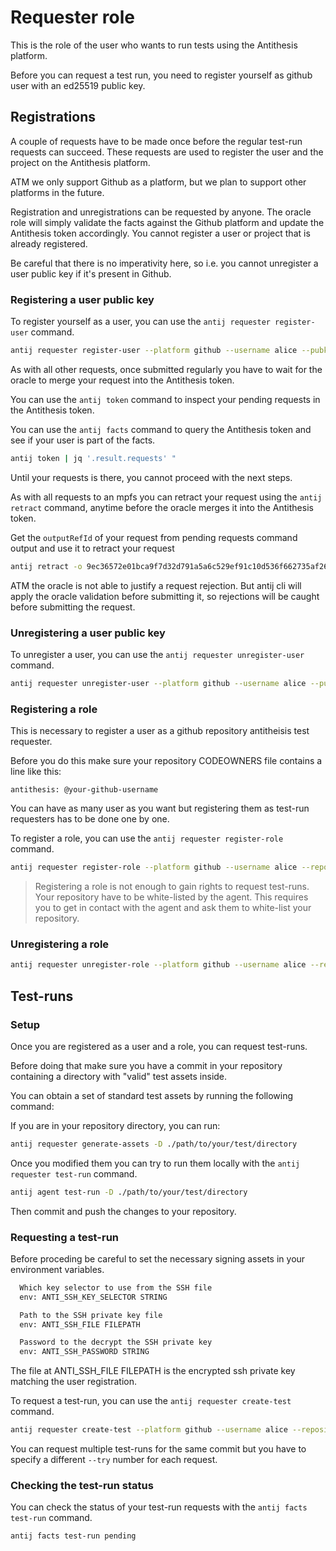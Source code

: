 # Requester role

This is the role of the user who wants to run tests using the Antithesis platform.

Before you can request a test run, you need to register yourself as github user with an ed25519 public key.

## Registrations

A couple of requests have to be made once before the regular test-run requests can succeed. These requests are used to register the user and the project on the Antithesis platform.

ATM we only support Github as a platform, but we plan to support other platforms in the future.

Registration and unregistrations can be requested by anyone. The oracle role will simply validate the facts against the Github platform and update the Antithesis token accordingly. You cannot register a user or project that is already registered.

Be careful that there is no imperativity here, so i.e. you cannot unregister a user public key if it's present in Github.

### Registering a user public key

To register yourself as a user, you can use the `antij requester register-user` command.

```bash
antij requester register-user --platform github --username alice --pubkeyhash AAAAC3NzaC1lZDI1NTE5AAAAIO773JHqlyLm5XzOjSe+Q5yFJyLFuMLL6+n63t4t7HR8
```

As with all other requests, once submitted regularly you have to wait for the oracle to merge your request into the Antithesis token.

You can use the `antij token` command to inspect your pending requests in the Antithesis token.

You can use the `antij facts` command to query the Antithesis token and see if your user is part of the facts.

```bash
antij token | jq '.result.requests' "
```

Until your requests is there, you cannot proceed with the next steps.

As with all requests to an mpfs you can retract your request using the `antij retract` command, anytime before the oracle merges it into the Antithesis token.

Get the `outputRefId` of your request from pending requests command output and use it to retract your request

```bash
antij retract -o 9ec36572e01bca9f7d32d791a5a6c529ef91c10d536f662735af26311b2c8766-0
```
ATM the oracle is not able to justify a request rejection. But antij cli will apply the oracle validation before submitting it, so rejections will be caught before submitting the request.

### Unregistering a user public key

To unregister a user, you can use the `antij requester unregister-user` command.

```bash
antij requester unregister-user --platform github --username alice --pubkeyhash AAAAC3NzaC1lZDI1NTE5AAAAIO773JHqlyLm5XzOjSe+Q5yFJyLFuMLL6+n63t4t7HR8
```

### Registering a role

This is necessary to register a user as a github repository antitheisis test requester.

Before you do this make sure your repository CODEOWNERS file contains a line like this:

```
antithesis: @your-github-username
```

You  can have as many user as you want but registering them as test-run requesters has to be done one by one.

To register a role, you can use the `antij requester register-role` command.

```bash
antij requester register-role --platform github --username alice --repository yourorg/yourrepo
```

> Registering a role is not enough to gain rights to request test-runs. Your repository have to be white-listed by the agent. This requires you to get in contact with the agent and ask them to white-list your repository.

### Unregistering a role

```bash
antij requester unregister-role --platform github --username alice --repository yourorg/yourrepo
```

## Test-runs


### Setup

Once you are registered as a user and a role, you can request test-runs.

Before doing that make sure you have a commit in your repository containing a directory with "valid" test assets inside.

You can obtain a set of standard test assets by running the following command:

If you are in your repository directory, you can run:

```bash
antij requester generate-assets -D ./path/to/your/test/directory
```

Once you modified them you can try to run them locally  with the `antij requester test-run` command.

```bash
antij agent test-run -D ./path/to/your/test/directory
```

Then commit and push the changes to your repository.

### Requesting a test-run

Before proceding be careful to set the necessary signing assets in your environment variables.
```bash
  Which key selector to use from the SSH file
  env: ANTI_SSH_KEY_SELECTOR STRING

  Path to the SSH private key file
  env: ANTI_SSH_FILE FILEPATH

  Password to the decrypt the SSH private key
  env: ANTI_SSH_PASSWORD STRING
```

The file at ANTI_SSH_FILE FILEPATH is the encrypted ssh private key matching the user registration.

To request a test-run, you can use the `antij requester create-test` command.
```bash
antij requester create-test --platform github --username alice --repository yourorg/yourrepo --directory ./path/to/your/test/directory --commit your_commit_hash --try 1 --duration 2
```

You can request multiple test-runs for the same commit but you have to specify a different `--try` number for each request.

### Checking the test-run status

You can check the status of your test-run requests with the `antij facts test-run` command.

```bash
antij facts test-run pending
```


